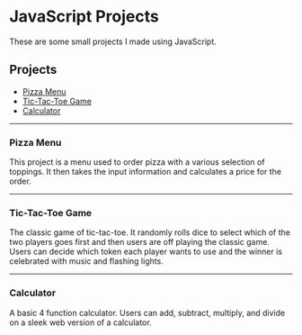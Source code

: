 # JavaScript Projects

These are some small projects I made using JavaScript.

## Projects

- [Pizza Menu](./PizzaMenu/index.html)
- [Tic-Tac-Toe Game](./TicTacToe/index.html)
- [Calculator](./Calculator/index.html)

---

### Pizza Menu

This project is a menu used to order pizza with a various selection of toppings. It then takes the input information and calculates a price for the order.

---

### Tic-Tac-Toe Game

The classic game of tic-tac-toe. It randomly rolls dice to select which of the two players goes first and then users are off playing the classic game. Users can decide which token each player wants to use and the winner is celebrated with music and flashing lights.

---

### Calculator

A basic 4 function calculator. Users can add, subtract, multiply, and divide on a sleek web version of a calculator.
